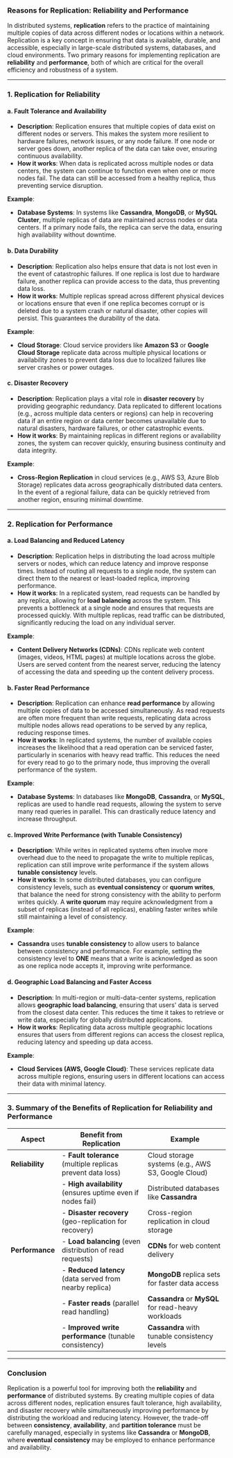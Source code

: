 ### **Reasons for Replication: Reliability and Performance**

In distributed systems, **replication** refers to the practice of maintaining multiple copies of data across different nodes or locations within a network. Replication is a key concept in ensuring that data is available, durable, and accessible, especially in large-scale distributed systems, databases, and cloud environments. Two primary reasons for implementing replication are **reliability** and **performance**, both of which are critical for the overall efficiency and robustness of a system.

---

### **1. Replication for Reliability**

#### **a. Fault Tolerance and Availability**

- **Description**: Replication ensures that multiple copies of data exist on different nodes or servers. This makes the system more resilient to hardware failures, network issues, or any node failure. If one node or server goes down, another replica of the data can take over, ensuring continuous availability.
- **How it works**: When data is replicated across multiple nodes or data centers, the system can continue to function even when one or more nodes fail. The data can still be accessed from a healthy replica, thus preventing service disruption.

**Example**:
  - **Database Systems**: In systems like **Cassandra**, **MongoDB**, or **MySQL Cluster**, multiple replicas of data are maintained across nodes or data centers. If a primary node fails, the replica can serve the data, ensuring high availability without downtime.

#### **b. Data Durability**

- **Description**: Replication also helps ensure that data is not lost even in the event of catastrophic failures. If one replica is lost due to hardware failure, another replica can provide access to the data, thus preventing data loss.
- **How it works**: Multiple replicas spread across different physical devices or locations ensure that even if one replica becomes corrupt or is deleted due to a system crash or natural disaster, other copies will persist. This guarantees the durability of the data.

**Example**:
  - **Cloud Storage**: Cloud service providers like **Amazon S3** or **Google Cloud Storage** replicate data across multiple physical locations or availability zones to prevent data loss due to localized failures like server crashes or power outages.

#### **c. Disaster Recovery**

- **Description**: Replication plays a vital role in **disaster recovery** by providing geographic redundancy. Data replicated to different locations (e.g., across multiple data centers or regions) can help in recovering data if an entire region or data center becomes unavailable due to natural disasters, hardware failures, or other catastrophic events.
- **How it works**: By maintaining replicas in different regions or availability zones, the system can recover quickly, ensuring business continuity and data integrity.

**Example**:
  - **Cross-Region Replication** in cloud services (e.g., AWS S3, Azure Blob Storage) replicates data across geographically distributed data centers. In the event of a regional failure, data can be quickly retrieved from another region, ensuring minimal downtime.

---

### **2. Replication for Performance**

#### **a. Load Balancing and Reduced Latency**

- **Description**: Replication helps in distributing the load across multiple servers or nodes, which can reduce latency and improve response times. Instead of routing all requests to a single node, the system can direct them to the nearest or least-loaded replica, improving performance.
- **How it works**: In a replicated system, read requests can be handled by any replica, allowing for **load balancing** across the system. This prevents a bottleneck at a single node and ensures that requests are processed quickly. With multiple replicas, read traffic can be distributed, significantly reducing the load on any individual server.

**Example**:
  - **Content Delivery Networks (CDNs)**: CDNs replicate web content (images, videos, HTML pages) at multiple locations across the globe. Users are served content from the nearest server, reducing the latency of accessing the data and speeding up the content delivery process.

#### **b. Faster Read Performance**

- **Description**: Replication can enhance **read performance** by allowing multiple copies of data to be accessed simultaneously. As read requests are often more frequent than write requests, replicating data across multiple nodes allows read operations to be served by any replica, reducing response times.
- **How it works**: In replicated systems, the number of available copies increases the likelihood that a read operation can be serviced faster, particularly in scenarios with heavy read traffic. This reduces the need for every read to go to the primary node, thus improving the overall performance of the system.

**Example**:
  - **Database Systems**: In databases like **MongoDB**, **Cassandra**, or **MySQL**, replicas are used to handle read requests, allowing the system to serve many read queries in parallel. This can drastically reduce latency and increase throughput.

#### **c. Improved Write Performance (with Tunable Consistency)**

- **Description**: While writes in replicated systems often involve more overhead due to the need to propagate the write to multiple replicas, replication can still improve write performance if the system allows **tunable consistency** levels.
- **How it works**: In some distributed databases, you can configure consistency levels, such as **eventual consistency** or **quorum writes**, that balance the need for strong consistency with the ability to perform writes quickly. A **write quorum** may require acknowledgment from a subset of replicas (instead of all replicas), enabling faster writes while still maintaining a level of consistency.
  
**Example**:
  - **Cassandra** uses **tunable consistency** to allow users to balance between consistency and performance. For example, setting the consistency level to **ONE** means that a write is acknowledged as soon as one replica node accepts it, improving write performance.

#### **d. Geographic Load Balancing and Faster Access**

- **Description**: In multi-region or multi-data-center systems, replication allows **geographic load balancing**, ensuring that users' data is served from the closest data center. This reduces the time it takes to retrieve or write data, especially for globally distributed applications.
- **How it works**: Replicating data across multiple geographic locations ensures that users from different regions can access the closest replica, reducing latency and speeding up data access.

**Example**:
  - **Cloud Services (AWS, Google Cloud)**: These services replicate data across multiple regions, ensuring users in different locations can access their data with minimal latency.

---

### **3. Summary of the Benefits of Replication for Reliability and Performance**

| **Aspect**                 | **Benefit from Replication**                               | **Example**                                          |
|----------------------------|------------------------------------------------------------|------------------------------------------------------|
| **Reliability**             | - **Fault tolerance** (multiple replicas prevent data loss) | Cloud storage systems (e.g., AWS S3, Google Cloud)   |
|                            | - **High availability** (ensures uptime even if nodes fail) | Distributed databases like **Cassandra**             |
|                            | - **Disaster recovery** (geo-replication for recovery)     | Cross-region replication in cloud storage           |
| **Performance**             | - **Load balancing** (even distribution of read requests)   | **CDNs** for web content delivery                   |
|                            | - **Reduced latency** (data served from nearby replica)    | **MongoDB** replica sets for faster data access      |
|                            | - **Faster reads** (parallel read handling)                | **Cassandra** or **MySQL** for read-heavy workloads |
|                            | - **Improved write performance** (tunable consistency)    | **Cassandra** with tunable consistency levels       |

---

### **Conclusion**

Replication is a powerful tool for improving both the **reliability** and **performance** of distributed systems. By creating multiple copies of data across different nodes, replication ensures fault tolerance, high availability, and disaster recovery while simultaneously improving performance by distributing the workload and reducing latency. However, the trade-off between **consistency**, **availability**, and **partition tolerance** must be carefully managed, especially in systems like **Cassandra** or **MongoDB**, where **eventual consistency** may be employed to enhance performance and availability.
